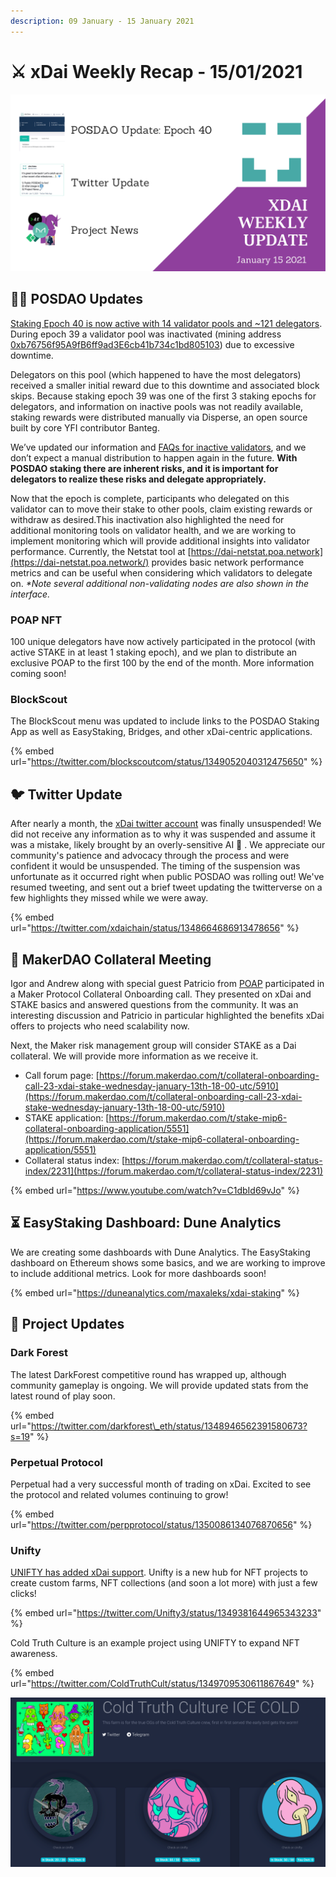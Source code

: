 ```yaml
---
description: 09 January - 15 January 2021
---
```


# ⚔️ xDai Weekly Recap - 15/01/2021

![](../../../../.gitbook/assets/green-and-black-modern-sales-marketing-presentation%20%2826%29.png)

## 👩🏫 POSDAO Updates

[Staking Epoch 40 is now active with 14 validator pools and ~121 delegators](https://blockscout.com/poa/xdai/validators). During epoch 39 a validator pool was inactivated \(mining address[ 0xb76756f95A9fB6ff9ad3E6cb41b734c1bd805103](https://blockscout.com/poa/xdai/address/0xb76756f95A9fB6ff9ad3E6cb41b734c1bd805103/transactions)\) due to excessive downtime.

Delegators on this pool \(which happened to have the most delegators\) received a smaller initial reward due to this downtime and associated block skips. Because staking epoch 39 was one of the first 3 staking epochs for delegators, and information on inactive pools was not readily available, staking rewards were distributed manually via Disperse, an open source built by core YFI contributor Banteg. 

We’ve updated our information and [FAQs for inactive validators](../../../faqs/public-staking-validators-and-delegators.md#what-is-an-inactive-pool), and we don’t expect a manual distribution to happen again in the future. **With POSDAO staking there are inherent risks, and it is important for delegators to realize these risks and delegate appropriately.**

Now that the epoch is complete, participants who delegated on this validator can to move their stake to other pools, claim existing rewards or withdraw as desired.This inactivation also highlighted the need for additional monitoring tools on validator health, and we are working to implement monitoring which will provide additional insights into validator performance. Currently, the Netstat tool at [https://dai-netstat.poa.network](https://dai-netstat.poa.network/) provides basic network performance metrics and can be useful when considering which validators to delegate on. _\*Note several additional non-validating nodes are also shown in the interface._

### POAP NFT

100 unique delegators have now actively participated in the protocol \(with active STAKE in at least 1 staking epoch\), and we plan to distribute an exclusive POAP to the first 100 by the end of the month. More information coming soon!

### BlockScout

The BlockScout menu was updated to include links to the POSDAO Staking App as well as EasyStaking, Bridges, and other xDai-centric applications.

{% embed url="https://twitter.com/blockscoutcom/status/1349052040312475650" %}

## 🐦 Twitter Update

After nearly a month, the [xDai twitter account](https://twitter.com/xdaichain) was finally unsuspended! We did not receive any information as to why it was suspended and assume it was a mistake, likely brought  by an overly-sensitive AI 🤖 . We appreciate our community's patience and advocacy through the process and were confident it would be unsuspended. The timing of the suspension was unfortunate as it occurred right when public POSDAO was rolling out! We've resumed tweeting, and sent out a brief tweet updating the twitterverse on a few highlights they missed while we were away.

{% embed url="https://twitter.com/xdaichain/status/1348664686913478656" %}

## 🧺 MakerDAO Collateral Meeting

Igor and Andrew along with special guest Patricio from [POAP](https://www.poap.xyz/) participated in a Maker Protocol Collateral Onboarding call. They presented on xDai and STAKE basics and answered questions from the community. It was an interesting discussion and Patricio in particular highlighted the benefits xDai offers to projects who need scalability now. 

Next, the Maker risk management group will consider STAKE as a Dai collateral. We will provide more information as we receive it.

* Call forum page: [https://forum.makerdao.com/t/collateral-onboarding-call-23-xdai-stake-wednesday-january-13th-18-00-utc/5910](https://forum.makerdao.com/t/collateral-onboarding-call-23-xdai-stake-wednesday-january-13th-18-00-utc/5910)
* STAKE application: [https://forum.makerdao.com/t/stake-mip6-collateral-onboarding-application/5551](https://forum.makerdao.com/t/stake-mip6-collateral-onboarding-application/5551)
* Collateral status index: [https://forum.makerdao.com/t/collateral-status-index/2231](https://forum.makerdao.com/t/collateral-status-index/2231)

{% embed url="https://www.youtube.com/watch?v=C1dbId69vJo" %}

## ⏳ EasyStaking Dashboard: Dune Analytics

We are creating some dashboards with Dune Analytics. The EasyStaking dashboard on Ethereum shows some basics, and we are working to improve to include additional metrics. Look for more dashboards soon!

{% embed url="https://duneanalytics.com/maxaleks/xdai-staking" %}

## 🦋 Project Updates

### Dark Forest

The latest DarkForest competitive round has wrapped up, although community gameplay is ongoing. We will provide updated stats from the latest round of play soon. 

{% embed url="https://twitter.com/darkforest\_eth/status/1348946562391580673?s=19" %}

### Perpetual Protocol

Perpetual had a very successful month of trading on xDai. Excited to see the protocol and related volumes continuing to grow!

{% embed url="https://twitter.com/perpprotocol/status/1350086134076870656" %}

### Unifty

[UNIFTY has added xDai support](https://unifty.io/xdai/). Unifty is a new hub for NFT projects to create custom farms, NFT collections \(and soon a lot more\) with just a few clicks! 

{% embed url="https://twitter.com/Unifty3/status/1349381644965343233" %}

Cold Truth Culture is an example project using UNIFTY to expand NFT awareness.

{% embed url="https://twitter.com/ColdTruthCult/status/1349709530611867649" %}

![](../../../../.gitbook/assets/ctc.png)

